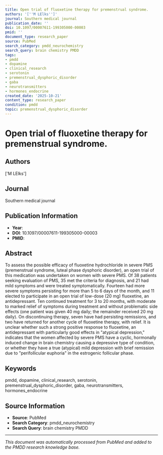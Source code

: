 ```yaml
---
title: Open trial of fluoxetine therapy for premenstrual syndrome.
authors: '[''M LElks'']'
journal: Southern medical journal
publication_date: ''
doi: 10.1097/00007611-199305000-00003
pmid: ''
document_type: research_paper
source: PubMed
search_category: pmdd_neurochemistry
search_query: brain chemistry PMDD
tags:
- pmdd
- dopamine
- clinical_research
- serotonin
- premenstrual_dysphoric_disorder
- gaba
- neurotransmitters
- hormones_endocrine
created_date: '2025-10-21'
content_type: research_paper
condition: pmdd
topic: premenstrual_dysphoric_disorder
---
```


# Open trial of fluoxetine therapy for premenstrual syndrome.

## Authors
['M LElks']

## Journal
Southern medical journal

## Publication Information
- **Year**: 
- **DOI**: 10.1097/00007611-199305000-00003
- **PMID**: 

## Abstract
To assess the possible efficacy of fluoxetine hydrochloride in severe PMS (premenstrual syndrome, luteal phase dysphoric disorder), an open trial of this medication was undertaken on women with severe PMS. Of 38 patients seeking evaluation of PMS, 35 met the criteria for diagnosis, and 21 had mild symptoms and were treated symptomatically. Fourteen had more severe symptoms persisting for more than 5 to 6 days of the month, and 11 elected to participate in an open trial of low-dose (20 mg) fluoxetine, an antidepressant. Ten continued treatment for 3 to 20 months, with moderate to marked relief of symptoms during treatment and without problematic side effects (one patient was given 40 mg daily; the remainder received 20 mg daily). On discontinuing therapy, seven have had persisting remissions, and two have returned for another cycle of fluoxetine therapy, with relief. It is unclear whether such a strong positive response to fluoxetine, an antidepressant with particularly good effects in "atypical depression," indicates that the women affected by severe PMS have a cyclic, hormonally induced change in brain chemistry causing a depressive type of condition, or whether they have a true (atypical) mild depression with brief remission due to "perifollicular euphoria" in the estrogenic follicular phase.

## Keywords
pmdd, dopamine, clinical_research, serotonin, premenstrual_dysphoric_disorder, gaba, neurotransmitters, hormones_endocrine

## Source Information
- **Source**: PubMed
- **Search Category**: pmdd_neurochemistry
- **Search Query**: brain chemistry PMDD

---
*This document was automatically processed from PubMed and added to the PMDD research knowledge base.*
